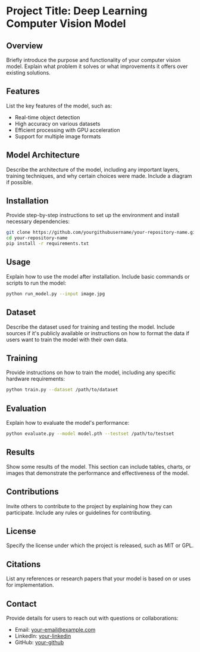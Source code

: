 # Project Title: Deep Learning Computer Vision Model

## Overview
Briefly introduce the purpose and functionality of your computer vision model. Explain what problem it solves or what improvements it offers over existing solutions.

## Features
List the key features of the model, such as:
- Real-time object detection
- High accuracy on various datasets
- Efficient processing with GPU acceleration
- Support for multiple image formats

## Model Architecture
Describe the architecture of the model, including any important layers, training techniques, and why certain choices were made. Include a diagram if possible.

## Installation

Provide step-by-step instructions to set up the environment and install necessary dependencies:

```bash
git clone https://github.com/yourgithubusername/your-repository-name.git
cd your-repository-name
pip install -r requirements.txt
```

## Usage

Explain how to use the model after installation. Include basic commands or scripts to run the model:

```bash
python run_model.py --input image.jpg
```

## Dataset

Describe the dataset used for training and testing the model. Include sources if it's publicly available or instructions on how to format the data if users want to train the model with their own data.

## Training

Provide instructions on how to train the model, including any specific hardware requirements:

```bash
python train.py --dataset /path/to/dataset
```

## Evaluation

Explain how to evaluate the model's performance:

```bash
python evaluate.py --model model.pth --testset /path/to/testset
```

## Results

Show some results of the model. This section can include tables, charts, or images that demonstrate the performance and effectiveness of the model.

## Contributions

Invite others to contribute to the project by explaining how they can participate. Include any rules or guidelines for contributing.

## License

Specify the license under which the project is released, such as MIT or GPL.

## Citations

List any references or research papers that your model is based on or uses for implementation.

## Contact

Provide details for users to reach out with questions or collaborations:

- Email: your-email@example.com
- LinkedIn: [your-linkedin](https://www.linkedin.com/in/your-profile)
- GitHub: [your-github](https://github.com/yourusername)
